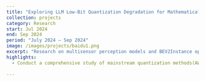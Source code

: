 ```yaml
---
title: "Exploring LLM Low-Bit Quantization Degradation for Mathematical Reasoning"
collection: projects
category: Research
start: Jul 2024
end: Sep 2024
period: "July 2024 – Sep 2024"
image: /images/projects/baidu1.png
excerpt: "Research on multisensor perception models and BEV2Instance optimization."
highlights:
  - Conduct a comprehensive study of mainstream quantization methods(AWQ, GPTQ, SmoothQuant) on the most popular open-sourced models(Qwen,Llama Series) 
  
---
```

